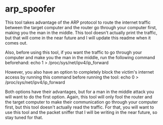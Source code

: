 # arp_spoofer

This tool takes advantage of the ARP protocol to route the internet traffic between the target computer and the router go through your computer first, making you the man in the middle. This tool doesn't actually print the traffic, but that will come in the near future and I will update this readme when it comes out. 

Also, before using this tool, if you want the traffic to go through your computer and make you the man in the middle, run the following command beforehand:
echo 1 > /proc/sys/net/ipv4/ip_forward

However, you also have an option to completely block the victim's internet access by running this command before running the tool:
echo 0 > /proc/sys/net/ipv4/ip_forward

Both options have their advantages, but for a man in the middle attack you will want to do the first option. Again, this tool will only fool the router and the target computer to make their communication go through your computer first, but this tool doesn't actually read the traffic. For that, you will want to use this tool and the packet sniffer that I will be writing in the near future, so stay tuned for that. 
